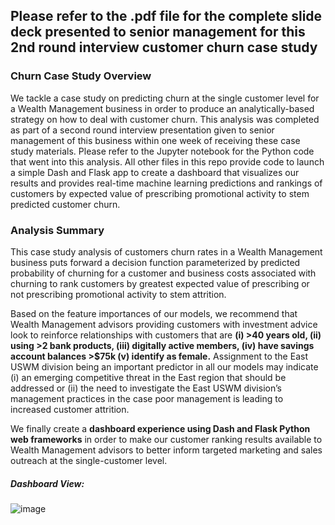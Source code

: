 ## Please refer to the .pdf file for the complete slide deck presented to senior management for this 2nd round interview customer churn case study

### Churn Case Study Overview

We tackle a case study on predicting churn at the single customer level for a Wealth Management business in order to produce an analytically-based strategy on how to deal with customer churn. This analysis was completed as part of a second round interview presentation given to senior management of this business within one week of receiving these case study materials. Please refer to the Jupyter notebook for the Python code that went into this analysis. All other files in this repo provide code to launch a simple Dash and Flask app to create a dashboard that visualizes our results and provides real-time machine learning predictions and rankings of customers by expected value of prescribing promotional activity to stem predicted customer churn. 

### Analysis Summary

This case study analysis of customers churn rates in a Wealth Management business puts forward a decision function parameterized by predicted probability of churning for a customer and business costs associated with churning to rank customers by greatest expected value of prescribing or not prescribing promotional activity to stem attrition.

Based on the feature importances of our models, we recommend that Wealth Management advisors providing customers with investment advice look to reinforce relationships with customers that are **(i) >40 years old, (ii) using >2 bank products, (iii) digitally active members, (iv) have savings account balances >$75k (v) identify as female.** Assignment to the East USWM division being an important predictor in all our models may indicate (i) an emerging competitive threat in the East region that should be addressed or (ii) the need to investigate the East USWM division’s management practices in the case poor management is leading to increased customer attrition.

We finally create a **dashboard experience using Dash and Flask Python web frameworks** in order to make our customer ranking results available to Wealth Management advisors to better inform targeted marketing and sales outreach at the single-customer level.

##### Dashboard View:
![image](https://user-images.githubusercontent.com/8759492/109857750-025bb500-7c29-11eb-9280-586617c0a082.png)


